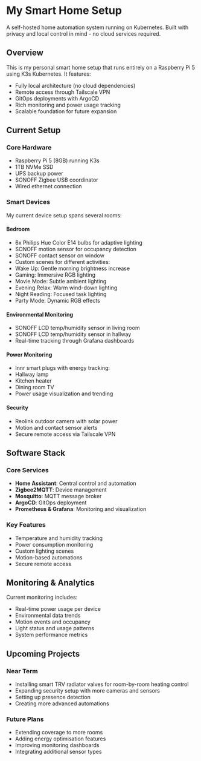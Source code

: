 # My Smart Home Setup

A self-hosted home automation system running on Kubernetes. Built with privacy and local control in mind - no cloud services required.

## Overview

This is my personal smart home setup that runs entirely on a Raspberry Pi 5 using K3s Kubernetes. It features:

- Fully local architecture (no cloud dependencies)
- Remote access through Tailscale VPN 
- GitOps deployments with ArgoCD
- Rich monitoring and power usage tracking
- Scalable foundation for future expansion

## Current Setup

### Core Hardware
- Raspberry Pi 5 (8GB) running K3s
- 1TB NVMe SSD
- UPS backup power
- SONOFF Zigbee USB coordinator
- Wired ethernet connection

### Smart Devices

My current device setup spans several rooms:

#### Bedroom
- 6x Philips Hue Color E14 bulbs for adaptive lighting
- SONOFF motion sensor for occupancy detection
- SONOFF contact sensor on window
- Custom scenes for different activities:
 - Wake Up: Gentle morning brightness increase
 - Gaming: Immersive RGB lighting
 - Movie Mode: Subtle ambient lighting
 - Evening Relax: Warm wind-down lighting
 - Night Reading: Focused task lighting
 - Party Mode: Dynamic RGB effects

#### Environmental Monitoring
- SONOFF LCD temp/humidity sensor in living room
- SONOFF LCD temp/humidity sensor in hallway
- Real-time tracking through Grafana dashboards

#### Power Monitoring
- Innr smart plugs with energy tracking:
 - Hallway lamp
 - Kitchen heater 
 - Dining room TV
- Power usage visualization and trending

#### Security
- Reolink outdoor camera with solar power
- Motion and contact sensor alerts
- Secure remote access via Tailscale VPN

## Software Stack

### Core Services
- **Home Assistant**: Central control and automation
- **Zigbee2MQTT**: Device management 
- **Mosquitto**: MQTT message broker
- **ArgoCD**: GitOps deployment
- **Prometheus & Grafana**: Monitoring and visualization

### Key Features
- Temperature and humidity tracking
- Power consumption monitoring
- Custom lighting scenes
- Motion-based automations
- Secure remote access

## Monitoring & Analytics

Current monitoring includes:
- Real-time power usage per device
- Environmental data trends
- Motion events and occupancy
- Light status and usage patterns
- System performance metrics

## Upcoming Projects

### Near Term
- Installing smart TRV radiator valves for room-by-room heating control
- Expanding security setup with more cameras and sensors
- Setting up presence detection
- Creating more advanced automations

### Future Plans  
- Extending coverage to more rooms
- Adding energy optimisation features
- Improving monitoring dashboards
- Integrating additional sensor types
